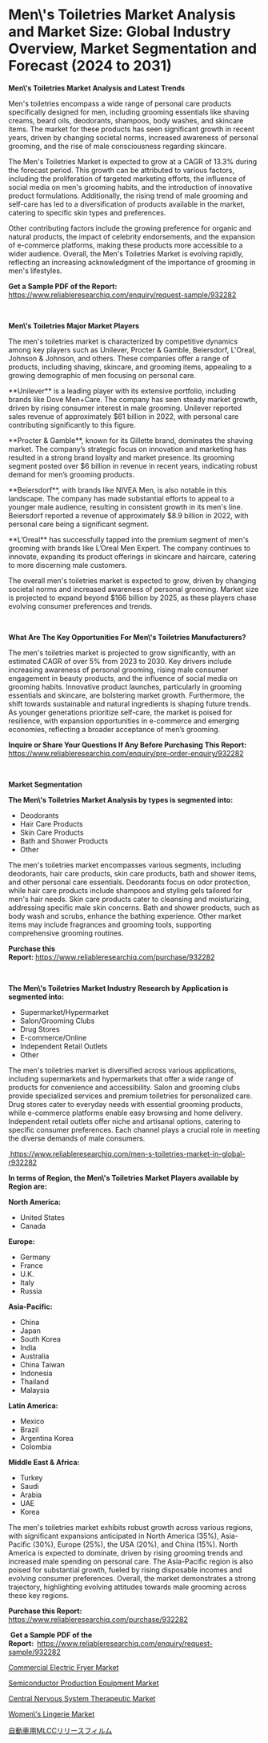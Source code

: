 <p><h1>Men\'s Toiletries Market Analysis and Market Size: Global Industry Overview, Market Segmentation and Forecast (2024 to 2031)</h1></p><p><strong>Men\'s Toiletries Market Analysis and Latest Trends</strong></p>
<p><p>Men's toiletries encompass a wide range of personal care products specifically designed for men, including grooming essentials like shaving creams, beard oils, deodorants, shampoos, body washes, and skincare items. The market for these products has seen significant growth in recent years, driven by changing societal norms, increased awareness of personal grooming, and the rise of male consciousness regarding skincare.</p><p>The Men's Toiletries Market is expected to grow at a CAGR of 13.3% during the forecast period. This growth can be attributed to various factors, including the proliferation of targeted marketing efforts, the influence of social media on men's grooming habits, and the introduction of innovative product formulations. Additionally, the rising trend of male grooming and self-care has led to a diversification of products available in the market, catering to specific skin types and preferences.</p><p>Other contributing factors include the growing preference for organic and natural products, the impact of celebrity endorsements, and the expansion of e-commerce platforms, making these products more accessible to a wider audience. Overall, the Men's Toiletries Market is evolving rapidly, reflecting an increasing acknowledgment of the importance of grooming in men's lifestyles.</p></p>
<p><strong>Get a Sample PDF of the Report:&nbsp;</strong> <a href="https://www.reliableresearchiq.com/enquiry/request-sample/932282">https://www.reliableresearchiq.com/enquiry/request-sample/932282</a></p>
<p>&nbsp;</p>
<p><strong>Men\'s Toiletries Major Market Players</strong></p>
<p><p>The men's toiletries market is characterized by competitive dynamics among key players such as Unilever, Procter & Gamble, Beiersdorf, L'Oreal, Johnson & Johnson, and others. These companies offer a range of products, including shaving, skincare, and grooming items, appealing to a growing demographic of men focusing on personal care.</p><p>**Unilever** is a leading player with its extensive portfolio, including brands like Dove Men+Care. The company has seen steady market growth, driven by rising consumer interest in male grooming. Unilever reported sales revenue of approximately $61 billion in 2022, with personal care contributing significantly to this figure.</p><p>**Procter & Gamble**, known for its Gillette brand, dominates the shaving market. The company’s strategic focus on innovation and marketing has resulted in a strong brand loyalty and market presence. Its grooming segment posted over $6 billion in revenue in recent years, indicating robust demand for men’s grooming products.</p><p>**Beiersdorf**, with brands like NIVEA Men, is also notable in this landscape. The company has made substantial efforts to appeal to a younger male audience, resulting in consistent growth in its men's line. Beiersdorf reported a revenue of approximately $8.9 billion in 2022, with personal care being a significant segment.</p><p>**L’Oreal** has successfully tapped into the premium segment of men's grooming with brands like L’Oreal Men Expert. The company continues to innovate, expanding its product offerings in skincare and haircare, catering to more discerning male customers.</p><p>The overall men's toiletries market is expected to grow, driven by changing societal norms and increased awareness of personal grooming. Market size is projected to expand beyond $166 billion by 2025, as these players chase evolving consumer preferences and trends.</p></p>
<p>&nbsp;</p>
<p><strong>What Are The Key Opportunities For Men\'s Toiletries Manufacturers?</strong></p>
<p><p>The men's toiletries market is projected to grow significantly, with an estimated CAGR of over 5% from 2023 to 2030. Key drivers include increasing awareness of personal grooming, rising male consumer engagement in beauty products, and the influence of social media on grooming habits. Innovative product launches, particularly in grooming essentials and skincare, are bolstering market growth. Furthermore, the shift towards sustainable and natural ingredients is shaping future trends. As younger generations prioritize self-care, the market is poised for resilience, with expansion opportunities in e-commerce and emerging economies, reflecting a broader acceptance of men’s grooming.</p></p>
<p><strong>Inquire or Share Your Questions If Any Before Purchasing This Report:</strong> <a href="https://www.reliableresearchiq.com/enquiry/pre-order-enquiry/932282">https://www.reliableresearchiq.com/enquiry/pre-order-enquiry/932282</a></p>
<p>&nbsp;</p>
<p><strong>Market Segmentation</strong></p>
<p><strong>The Men\'s Toiletries Market Analysis by types is segmented into:</strong></p>
<p><ul><li>Deodorants</li><li>Hair Care Products</li><li>Skin Care Products</li><li>Bath and Shower Products</li><li>Other</li></ul></p>
<p><p>The men's toiletries market encompasses various segments, including deodorants, hair care products, skin care products, bath and shower items, and other personal care essentials. Deodorants focus on odor protection, while hair care products include shampoos and styling gels tailored for men's hair needs. Skin care products cater to cleansing and moisturizing, addressing specific male skin concerns. Bath and shower products, such as body wash and scrubs, enhance the bathing experience. Other market items may include fragrances and grooming tools, supporting comprehensive grooming routines.</p></p>
<p><strong>Purchase this Report:&nbsp;</strong><a href="https://www.reliableresearchiq.com/purchase/932282">https://www.reliableresearchiq.com/purchase/932282</a></p>
<p>&nbsp;</p>
<p><strong>The Men\'s Toiletries Market Industry Research by Application is segmented into:</strong></p>
<p><ul><li>Supermarket/Hypermarket</li><li>Salon/Grooming Clubs</li><li>Drug Stores</li><li>E-commerce/Online</li><li>Independent Retail Outlets</li><li>Other</li></ul></p>
<p><p>The men's toiletries market is diversified across various applications, including supermarkets and hypermarkets that offer a wide range of products for convenience and accessibility. Salon and grooming clubs provide specialized services and premium toiletries for personalized care. Drug stores cater to everyday needs with essential grooming products, while e-commerce platforms enable easy browsing and home delivery. Independent retail outlets offer niche and artisanal options, catering to specific consumer preferences. Each channel plays a crucial role in meeting the diverse demands of male consumers.</p></p>
<p><a href="https://www.reliableresearchiq.com/men-s-toiletries-market-in-global-r932282">&nbsp;https://www.reliableresearchiq.com/men-s-toiletries-market-in-global-r932282</a></p>
<p><strong>In terms of Region, the Men\'s Toiletries Market Players available by Region are:</strong></p>
<p>
    <p> <strong> North America: </strong>
        <ul>
            <li>United States</li>
            <li>Canada</li>
        </ul>
        </p> 
    <p> <strong> Europe: </strong>
        <ul>
            <li>Germany</li>
            <li>France</li>
            <li>U.K.</li>
            <li>Italy</li>
            <li>Russia</li>
        </ul>
        </p> 
    <p> <strong> Asia-Pacific: </strong>
        <ul>
            <li>China</li>
            <li>Japan</li>
            <li>South Korea</li>
            <li>India</li>
            <li>Australia</li>
            <li>China Taiwan</li>
            <li>Indonesia</li>
            <li>Thailand</li>
            <li>Malaysia</li>
        </ul>
        </p> 
    <p> <strong> Latin America: </strong>
        <ul>
            <li>Mexico</li>
            <li>Brazil</li>
            <li>Argentina Korea</li>
            <li>Colombia</li>
        </ul>
        </p> 
    <p> <strong> Middle East & Africa: </strong>
        <ul>
            <li>Turkey</li>
            <li>Saudi</li>
            <li>Arabia</li>
            <li>UAE</li>
            <li>Korea</li>
        </ul>
    </p>
    </p>
<p><p>The men's toiletries market exhibits robust growth across various regions, with significant expansions anticipated in North America (35%), Asia-Pacific (30%), Europe (25%), the USA (20%), and China (15%). North America is expected to dominate, driven by rising grooming trends and increased male spending on personal care. The Asia-Pacific region is also poised for substantial growth, fueled by rising disposable incomes and evolving consumer preferences. Overall, the market demonstrates a strong trajectory, highlighting evolving attitudes towards male grooming across these key regions.</p></p>
<p><strong>Purchase this Report: </strong><a href="https://www.reliableresearchiq.com/purchase/932282">https://www.reliableresearchiq.com/purchase/932282</a></p>
<p>&nbsp;<strong>Get a Sample PDF of the Report:&nbsp;&nbsp;</strong><a href="https://www.reliableresearchiq.com/enquiry/request-sample/932282">https://www.reliableresearchiq.com/enquiry/request-sample/932282</a></p>
<p><strong></strong></p>
<p><p><a href="https://medium.com/@malcowens787546/the-global-commercial-electric-fryer-market-is-expected-to-witness-a-compound-annual-growth-rate-507d02e57bd4">Commercial Electric Fryer Market</a></p><p><a href="https://medium.com/@malcowens787546/the-semiconductor-production-equipment-market-industry-provides-a-comprehensive-and-current-130e247e9f90">Semiconductor Production Equipment Market</a></p><p><a href="https://www.linkedin.com/pulse/central-nervous-system-therapeutic-market-emerging-trends-future-c76de?trackingId=gq2JGX3%2BQiydzjeUGtsoqw%3D%3D">Central Nervous System Therapeutic Market</a></p><p><a href="https://github.com/YashRP12/Market-Research-Report-List-6/blob/main/womens-lingerie-market.md">Women\'s Lingerie Market</a></p><p><a href="https://medium.com/@dfg5fff/mlcc-release-film-for-automotive-market-%E3%81%AF-%E3%82%B3%E3%82%B9%E3%83%88%E7%AE%A1%E7%90%86%E3%81%A8%E5%8A%B9%E7%8E%87%E5%90%91%E4%B8%8A%E3%82%92%E5%84%AA%E5%85%88%E3%81%97%E3%81%BE%E3%81%99-%E3%81%95%E3%82%89%E3%81%AB-%E5%A0%B1%E5%91%8A%E6%9B%B8%E3%81%AF%E5%B8%82%E5%A0%B4%E3%81%AE%E9%9C%80%E8%A6%81%E9%9D%A2%E3%81%A8%E4%BE%9B%E7%B5%A6%E9%9D%A2%E3%81%AE%E4%B8%A1%E6%96%B9%E3%82%92%E3%82%AB%E3%83%90%E3%83%BC%E3%81%97%E3%81%A6%E3%81%84%E3%81%BE%E3%81%99-mlcc-d010a8dc36a4">自動車用MLCCリリースフィルム</a></p></p>